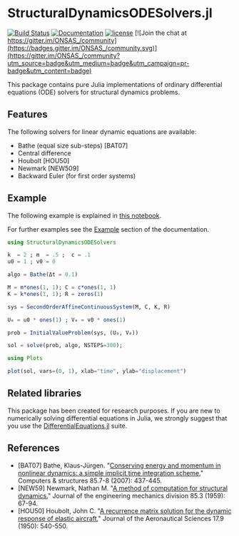 # StructuralDynamicsODESolvers.jl

[![Build Status](https://github.com/ONSAS/StructuralDynamicsODESolvers.jl/workflows/CI/badge.svg)](https://github.com/ONSAS/StructuralDynamicsODESolvers.jl/actions?query=workflow%3ACI)
[![Documentation](https://img.shields.io/badge/docs-latest-blue.svg)](https://onsas.github.io/StructuralDynamicsODESolvers.jl/dev/)
[![license](https://img.shields.io/github/license/mashape/apistatus.svg?maxAge=2592000)](https://github.com/ONSAS/StructuralDynamicsODESolvers.jl/blob/master/LICENSE)
[![Join the chat at https://gitter.im/ONSAS_/community](https://badges.gitter.im/ONSAS_/community.svg)](https://gitter.im/ONSAS_/community?utm_source=badge&utm_medium=badge&utm_campaign=pr-badge&utm_content=badge)


This package contains pure Julia implementations of ordinary differential equations (ODE) solvers for
structural dynamics problems.

## Features

The following solvers for linear dynamic equations are available:

- Bathe (equal size sub-steps) [BAT07]
- Central difference
- Houbolt [HOU50]
- Newmark [NEW509]
- Backward Euler (for first order systems)

## Example

The following example is explained in [this notebook](https://github.com/ONSAS/StructuralDynamicsODESolvers.jl/blob/master/examples/massDashpotSpringExample.ipynb).

For further examples see the [Example](https://nbviewer.jupyter.org/github/ONSAS/StructuralDynamicsODESolvers.jl/blob/gh-pages/dev/models/massDashpotSpring.ipynb) section of the documentation.

```julia
using StructuralDynamicsODESolvers

k  = 2 ; m  = .5 ;  c = .1 
u0 = 1 ; v0 = 0 

algo = Bathe(Δt = 0.1)

M = m*ones(1, 1); C = c*ones(1, 1)
K = k*ones(1, 1); R = zeros(1)

sys = SecondOrderAffineContinuousSystem(M, C, K, R)

U₀ = u0 * ones(1) ; V₀ = v0 * ones(1)

prob = InitialValueProblem(sys, (U₀, V₀))

sol = solve(prob, algo, NSTEPS=300);
```

```julia
using Plots

plot(sol, vars=(0, 1), xlab="time", ylab="displacement")
```

## Related libraries

This package has been created for research purposes. If you are new to numerically solving differential equations in Julia, we strongly suggest that you use the [DifferentialEquations.jl](https://diffeq.sciml.ai/dev/) suite.

## References


- [BAT07] Bathe, Klaus-Jürgen. "[Conserving energy and momentum in nonlinear dynamics: a simple implicit time integration scheme.](https://www.sciencedirect.com/science/article/abs/pii/S0045794906003099)" Computers & structures 85.7-8 (2007): 437-445.
- [NEW59] Newmark, Nathan M. "[A method of computation for structural dynamics.](https://cedb.asce.org/CEDBsearch/record.jsp?dockey=0011858)" Journal of the engineering mechanics division 85.3 (1959): 67-94.
- [HOU50] Houbolt, John C. "[A recurrence matrix solution for the dynamic response of elastic aircraft.](https://arc.aiaa.org/doi/10.2514/8.1722)" Journal of the Aeronautical Sciences 17.9 (1950): 540-550.
